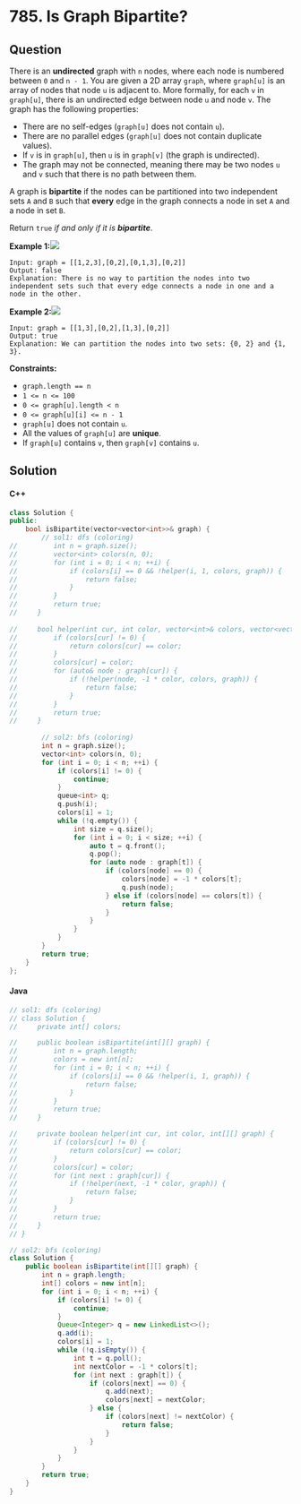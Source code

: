 # 785. Is Graph Bipartite?

## Question

There is an **undirected** graph with `n` nodes, where each node is numbered between `0` and `n - 1`. You are given a 2D array `graph`, where `graph[u]` is an array of nodes that node `u` is adjacent to. More formally, for each `v` in `graph[u]`, there is an undirected edge between node `u` and node `v`. The graph has the following properties:

* There are no self-edges (`graph[u]` does not contain `u`).
* There are no parallel edges (`graph[u]` does not contain duplicate values).
* If `v` is in `graph[u]`, then `u` is in `graph[v]` (the graph is undirected).
* The graph may not be connected, meaning there may be two nodes `u` and `v` such that there is no path between them.

A graph is **bipartite** if the nodes can be partitioned into two independent sets `A` and `B` such that **every** edge in the graph connects a node in set `A` and a node in set `B`.

Return `true` _if and only if it is **bipartite**_.

**Example 1:**![](https://assets.leetcode.com/uploads/2020/10/21/bi2.jpg)

```
Input: graph = [[1,2,3],[0,2],[0,1,3],[0,2]]
Output: false
Explanation: There is no way to partition the nodes into two independent sets such that every edge connects a node in one and a node in the other.
```

**Example 2:**![](https://assets.leetcode.com/uploads/2020/10/21/bi1.jpg)

```
Input: graph = [[1,3],[0,2],[1,3],[0,2]]
Output: true
Explanation: We can partition the nodes into two sets: {0, 2} and {1, 3}.
```

**Constraints:**

* `graph.length == n`
* `1 <= n <= 100`
* `0 <= graph[u].length < n`
* `0 <= graph[u][i] <= n - 1`
* `graph[u]` does not contain `u`.
* All the values of `graph[u]` are **unique**.
* If `graph[u]` contains `v`, then `graph[v]` contains `u`.

## Solution

#### C++

```cpp
class Solution {
public:
    bool isBipartite(vector<vector<int>>& graph) {
        // sol1: dfs (coloring)
//         int n = graph.size();
//         vector<int> colors(n, 0);
//         for (int i = 0; i < n; ++i) {
//             if (colors[i] == 0 && !helper(i, 1, colors, graph)) {
//                 return false;
//             }
//         }
//         return true;
//     }
    
//     bool helper(int cur, int color, vector<int>& colors, vector<vector<int>>& graph) {
//         if (colors[cur] != 0) {
//             return colors[cur] == color;
//         }
//         colors[cur] = color;
//         for (auto& node : graph[cur]) {
//             if (!helper(node, -1 * color, colors, graph)) {
//                 return false;
//             }
//         }
//         return true;
//     }
        
        // sol2: bfs (coloring)
        int n = graph.size();
        vector<int> colors(n, 0);
        for (int i = 0; i < n; ++i) {
            if (colors[i] != 0) {
                continue;
            }
            queue<int> q;
            q.push(i);
            colors[i] = 1;
            while (!q.empty()) {
                int size = q.size();
                for (int i = 0; i < size; ++i) {
                    auto t = q.front();
                    q.pop();
                    for (auto node : graph[t]) {
                        if (colors[node] == 0) {
                            colors[node] = -1 * colors[t];
                            q.push(node);
                        } else if (colors[node] == colors[t]) {
                            return false;
                        }
                    }
                }
            }
        }
        return true;
    }
};
```

#### Java

```java
// sol1: dfs (coloring)
// class Solution {
//     private int[] colors;

//     public boolean isBipartite(int[][] graph) {
//         int n = graph.length;
//         colors = new int[n];
//         for (int i = 0; i < n; ++i) {
//             if (colors[i] == 0 && !helper(i, 1, graph)) {
//                 return false;
//             }
//         }
//         return true;
//     }

//     private boolean helper(int cur, int color, int[][] graph) {
//         if (colors[cur] != 0) {
//             return colors[cur] == color;
//         }
//         colors[cur] = color;
//         for (int next : graph[cur]) {
//             if (!helper(next, -1 * color, graph)) {
//                 return false;
//             }
//         }
//         return true;
//     }
// }

// sol2: bfs (coloring)
class Solution {
    public boolean isBipartite(int[][] graph) {
        int n = graph.length;
        int[] colors = new int[n];
        for (int i = 0; i < n; ++i) {
            if (colors[i] != 0) {
                continue;
            }
            Queue<Integer> q = new LinkedList<>();
            q.add(i);
            colors[i] = 1;
            while (!q.isEmpty()) {
                int t = q.poll();
                int nextColor = -1 * colors[t];
                for (int next : graph[t]) {
                    if (colors[next] == 0) {
                        q.add(next);
                        colors[next] = nextColor;
                    } else {
                        if (colors[next] != nextColor) {
                            return false;
                        }
                    }
                }
            }
        }
        return true;
    }
}
```
